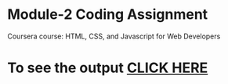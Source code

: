 # Module-2 Coding Assignment

Coursera course: HTML, CSS, and Javascript for Web Developers

# To see the output [CLICK HERE](https://ankitjain17.github.io/Coursera-testHtml/mod2_soln/)

